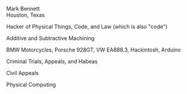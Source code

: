 Mark Bennett  
Houston, Texas

Hacker of Physical Things, Code, and Law (which is also "code")

Additive and Subtractive Machining

BMW Motorcycles, Porsche 928GT, VW EA888.3, Hackintosh, Arduino

Criminal Trials, Appeals, and Habeas

Civil Appeals

Physical Computing

